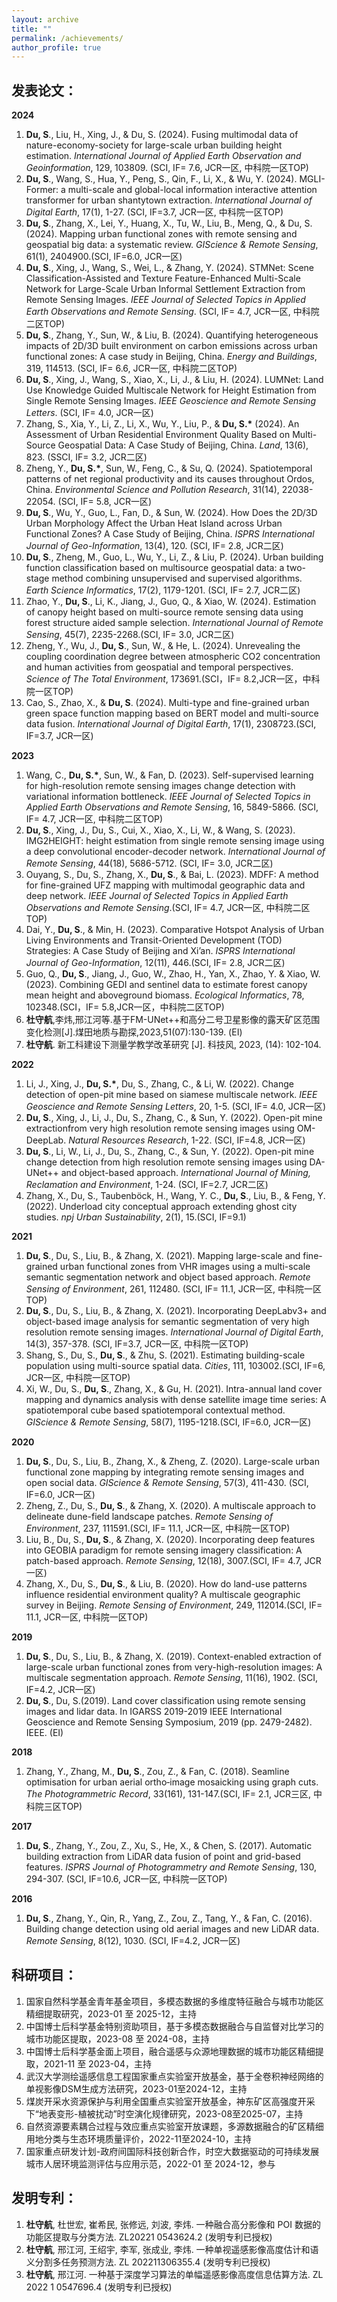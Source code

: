 ```yaml
---
layout: archive
title: ""
permalink: /achievements/
author_profile: true
---
```


## 发表论文：

**2024**

1. **Du, S**., Liu, H., Xing, J., & Du, S. (2024). Fusing multimodal data of nature-economy-society for large-scale urban building height estimation. *International Journal of Applied Earth Observation and Geoinformation*, 129, 103809. (SCI, IF= 7.6, JCR一区, 中科院一区TOP)
2. **Du, S**., Wang, S., Hua, Y., Peng, S., Qin, F., Li, X., & Wu, Y. (2024). MGLI-Former: a multi-scale and global-local information interactive attention transformer for urban shantytown extraction. *International Journal of Digital Earth*, 17(1), 1-27. (SCI, IF=3.7, JCR一区, 中科院一区TOP)
3. **Du, S**., Zhang, X., Lei, Y., Huang, X., Tu, W., Liu, B., Meng, Q., & Du, S. (2024). Mapping urban functional zones with remote sensing and geospatial big data: a systematic review. *GIScience & Remote Sensing*, 61(1), 2404900.(SCI, IF=6.0, JCR一区)
4. **Du, S**., Xing, J., Wang, S., Wei, L., & Zhang, Y. (2024). STMNet: Scene Classification-Assisted and Texture Feature-Enhanced Multi-Scale Network for Large-Scale Urban Informal Settlement Extraction from Remote Sensing Images. *IEEE Journal of Selected Topics in Applied Earth Observations and Remote Sensing*. (SCI, IF= 4.7, JCR一区, 中科院二区TOP)
5. **Du, S**., Zhang, Y., Sun, W., & Liu, B. (2024). Quantifying heterogeneous impacts of 2D/3D built environment on carbon emissions across urban functional zones: A case study in Beijing, China. *Energy and Buildings*, 319, 114513. (SCI, IF= 6.6, JCR一区, 中科院二区TOP)
6. **Du, S**., Xing, J., Wang, S., Xiao, X., Li, J., & Liu, H. (2024). LUMNet: Land Use Knowledge Guided Multiscale Network for Height Estimation from Single Remote Sensing Images. *IEEE Geoscience and Remote Sensing Letters*. (SCI, IF= 4.0, JCR一区)
7. Zhang, S., Xia, Y., Li, Z., Li, X., Wu, Y., Liu, P., & __Du, S.*__ (2024). An Assessment of Urban Residential Environment Quality Based on Multi-Source Geospatial Data: A Case Study of Beijing, China. *Land*, 13(6), 823. (SSCI, IF= 3.2, JCR二区)
8. Zheng, Y., __Du, S.*__, Sun, W., Feng, C., & Su, Q. (2024). Spatiotemporal patterns of net regional productivity and its causes throughout Ordos, China. *Environmental Science and Pollution Research*, 31(14), 22038-22054. (SCI, IF= 5.8, JCR一区)
9. **Du, S**., Wu, Y., Guo, L., Fan, D., & Sun, W. (2024). How Does the 2D/3D Urban Morphology Affect the Urban Heat Island across Urban Functional Zones? A Case Study of Beijing, China. *ISPRS International Journal of Geo-Information*, 13(4), 120. (SCI, IF= 2.8, JCR二区)
10. **Du, S**., Zheng, M., Guo, L., Wu, Y., Li, Z., & Liu, P. (2024). Urban building function classification based on multisource geospatial data: a two-stage method combining unsupervised and supervised algorithms. *Earth Science Informatics*, 17(2), 1179-1201. (SCI, IF= 2.7, JCR二区)
11. Zhao, Y., **Du, S**., Li, K., Jiang, J., Guo, Q., & Xiao, W. (2024). Estimation of canopy height based on multi-source remote sensing data using forest structure aided sample selection. *International Journal of Remote Sensing*, 45(7), 2235-2268.(SCI, IF= 3.0, JCR二区)
12. Zheng, Y., Wu, J., **Du, S**., Sun, W., & He, L. (2024). Unrevealing the coupling coordination degree between atmospheric CO2 concentration and human activities from geospatial and temporal perspectives. *Science of The Total Environment*, 173691.(SCI，IF= 8.2,JCR一区，中科院一区TOP)
13. Cao, S., Zhao, X., & **Du, S**. (2024). Multi-type and fine-grained urban green space function mapping based on BERT model and multi-source data fusion. *International Journal of Digital Earth*, 17(1), 2308723.(SCI, IF=3.7, JCR一区)

**2023**

1. Wang, C., __Du, S.*__, Sun, W., & Fan, D. (2023). Self-supervised learning for high-resolution remote sensing images change detection with variational information bottleneck. *IEEE Journal of Selected Topics in Applied Earth Observations and Remote Sensing*, 16, 5849-5866. (SCI, IF= 4.7, JCR一区, 中科院二区TOP)
2. **Du, S**., Xing, J., Du, S., Cui, X., Xiao, X., Li, W., & Wang, S. (2023). IMG2HEIGHT: height estimation from single remote sensing image using a deep convolutional encoder-decoder network. *International Journal of Remote Sensing*, 44(18), 5686-5712. (SCI, IF= 3.0, JCR二区)
3. Ouyang, S., Du, S., Zhang, X., **Du, S**., & Bai, L. (2023). MDFF: A method for fine-grained UFZ mapping with multimodal geographic data and deep network. *IEEE Journal of Selected Topics in Applied Earth Observations and Remote Sensing*.(SCI, IF= 4.7, JCR一区, 中科院二区TOP)
4. Dai, Y., **Du, S**., & Min, H. (2023). Comparative Hotspot Analysis of Urban Living Environments and Transit-Oriented Development (TOD) Strategies: A Case Study of Beijing and Xi’an. *ISPRS International Journal of Geo-Information*, 12(11), 446.(SCI, IF= 2.8, JCR二区)
5. Guo, Q., **Du, S**., Jiang, J., Guo, W., Zhao, H., Yan, X., Zhao, Y. & Xiao, W. (2023). Combining GEDI and sentinel data to estimate forest canopy mean height and aboveground biomass. *Ecological Informatics*, 78, 102348.(SCI，IF= 5.8,JCR一区，中科院二区TOP)
6. **杜守航**,李炜,邢江河等.基于FM-UNet++和高分二号卫星影像的露天矿区范围变化检测[J].煤田地质与勘探,2023,51(07):130-139. (EI)
7. **杜守航**. 新工科建设下测量学教学改革研究 [J]. 科技风, 2023, (14): 102-104.

**2022**

1. Li, J., Xing, J., __Du, S.*__, Du, S., Zhang, C., & Li, W. (2022). Change detection of open-pit mine based on siamese multiscale network. *IEEE Geoscience and Remote Sensing Letters*, 20, 1-5. (SCI, IF= 4.0, JCR一区)
2. **Du, S**., Xing, J., Li, J., Du, S., Zhang, C., & Sun, Y. (2022).  Open-pit mine extractionfrom very high resolution remote sensing images using OM-DeepLab. *Natural Resources Research*, 1-22. (SCI, IF=4.8, JCR一区)
3. **Du, S**., Li, W., Li, J., Du, S., Zhang, C., & Sun, Y. (2022). Open-pit mine change detection from high resolution remote sensing images using DA-UNet++ and object-based approach. *International Journal of Mining, Reclamation and Environment*, 1-24. (SCI, IF=2.7, JCR二区)
4. Zhang, X., Du, S., Taubenböck, H., Wang, Y. C., **Du, S**., Liu, B., & Feng, Y. (2022). Underload city conceptual approach extending ghost city studies. *npj Urban Sustainability*, 2(1), 15.(SCI, IF=9.1)

**2021**

1. **Du, S**., Du, S., Liu, B., & Zhang, X. (2021). Mapping large-scale and fine-grained urban functional zones from VHR images using a multi-scale semantic segmentation network and object based approach. *Remote Sensing of Environment*, 261, 112480. (SCI, IF= 11.1, JCR一区, 中科院一区TOP)
2. **Du, S**., Du, S., Liu, B., & Zhang, X. (2021). Incorporating DeepLabv3+ and object-based image analysis for semantic segmentation of very high resolution remote sensing images. *International Journal of Digital Earth*, 14(3), 357-378. (SCI, IF=3.7, JCR一区, 中科院一区TOP)
3. Shang, S., Du, S., **Du, S**., & Zhu, S. (2021). Estimating building-scale population using multi-source spatial data. *Cities*, 111, 103002.(SCI, IF=6, JCR一区, 中科院一区TOP)
4. Xi, W., Du, S., **Du, S**., Zhang, X., & Gu, H. (2021). Intra-annual land cover mapping and dynamics analysis with dense satellite image time series: A spatiotemporal cube based spatiotemporal contextual method. *GIScience & Remote Sensing*, 58(7), 1195-1218.(SCI, IF=6.0, JCR一区)

**2020**

1. **Du, S**., Du, S., Liu, B., Zhang, X., & Zheng, Z. (2020). Large-scale urban functional zone mapping by integrating remote sensing images and open social data. *GIScience & Remote Sensing*, 57(3), 411-430. (SCI, IF=6.0, JCR一区)
2. Zheng, Z., Du, S., **Du, S**., & Zhang, X. (2020). A multiscale approach to delineate dune-field landscape patches. *Remote Sensing of Environment*, 237, 111591.(SCI, IF= 11.1, JCR一区, 中科院一区TOP)
3. Liu, B., Du, S., **Du, S**., & Zhang, X. (2020). Incorporating deep features into GEOBIA paradigm for remote sensing imagery classification: A patch-based approach. *Remote Sensing*, 12(18), 3007.(SCI, IF= 4.7, JCR一区)
4. Zhang, X., Du, S., **Du, S**., & Liu, B. (2020). How do land-use patterns influence residential environment quality? A multiscale geographic survey in Beijing. *Remote Sensing of Environment*, 249, 112014.(SCI, IF= 11.1, JCR一区, 中科院一区TOP)

**2019**

1. **Du, S**., Du, S., Liu, B., & Zhang, X. (2019). Context-enabled extraction of large-scale urban functional zones from very-high-resolution images: A multiscale segmentation approach. *Remote Sensing*, 11(16), 1902. (SCI, IF=4.2, JCR一区)
2. **Du, S**., Du, S.(2019). Land cover classification using remote sensing images and lidar data. In IGARSS 2019-2019 IEEE International Geoscience and Remote Sensing Symposium, 2019 (pp. 2479-2482). IEEE. (EI)

**2018**

1. Zhang, Y., Zhang, M., **Du, S**., Zou, Z., & Fan, C. (2018). Seamline optimisation for urban aerial ortho‐image mosaicking using graph cuts. *The Photogrammetric Record*, 33(161), 131-147.(SCI, IF= 2.1, JCR三区, 中科院三区TOP)

**2017**

1. **Du, S**., Zhang, Y., Zou, Z., Xu, S., He, X., & Chen, S. (2017). Automatic building extraction from LiDAR data fusion of point and grid-based features. *ISPRS Journal of Photogrammetry and Remote Sensing*, 130, 294-307. (SCI, IF=10.6, JCR一区, 中科院一区TOP)

**2016**

1. **Du, S**., Zhang, Y., Qin, R., Yang, Z., Zou, Z., Tang, Y., & Fan, C. (2016). Building change detection using old aerial images and new LiDAR data. *Remote Sensing*, 8(12), 1030. (SCI, IF=4.2, JCR一区)


## 科研项目：

1. 国家自然科学基金青年基金项目，多模态数据的多维度特征融合与城市功能区精细提取研究，2023-01 至 2025-12，主持
2. 中国博士后科学基金特别资助项目，基于多模态数据融合与自监督对比学习的城市功能区提取，2023-08 至 2024-08，主持
3. 中国博士后科学基金面上项目，融合遥感与众源地理数据的城市功能区精细提取，2021-11 至 2023-04，主持
4. 武汉大学测绘遥感信息工程国家重点实验室开放基金，基于全卷积神经网络的单视影像DSM生成方法研究，2023-01至2024-12，主持
5. 煤炭开采水资源保护与利用全国重点实验室开放基金，神东矿区高强度开采下“地表变形-植被扰动”时空演化规律研究，2023-08至2025-07，主持
6. 自然资源要素耦合过程与效应重点实验室开放课题，多源数据融合的矿区精细用地分类与生态环境质量评价，2022-11至2024-10，主持
7. 国家重点研发计划-政府间国际科技创新合作，时空大数据驱动的可持续发展城市人居环境监测评估与应用示范，2022-01 至 2024-12，参与

## 发明专利：

1. **杜守航**, 杜世宏, 崔希民, 张修远, 刘波, 李炜. 一种融合高分影像和 POI 数据的功能区提取与分类方法. ZL20221 0543624.2 (发明专利已授权)
2. **杜守航**, 邢江河, 王绍宇, 李军, 张成业, 李炜. 一种单视遥感影像高度估计和语义分割多任务预测方法. ZL 202211306355.4 (发明专利已授权)
3. **杜守航**, 邢江河. 一种基于深度学习算法的单幅遥感影像高度信息估算方法. ZL 2022 1 0547696.4 (发明专利已授权)

